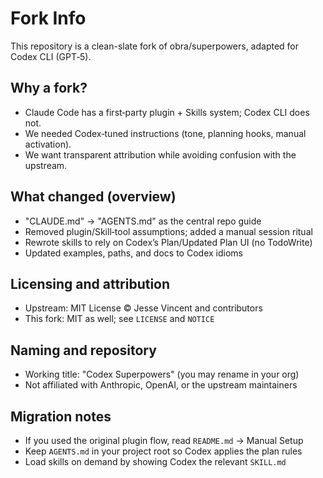 # Fork Info

This repository is a clean-slate fork of obra/superpowers, adapted for Codex CLI (GPT‑5).

## Why a fork?
- Claude Code has a first‑party plugin + Skills system; Codex CLI does not.
- We needed Codex‑tuned instructions (tone, planning hooks, manual activation).
- We want transparent attribution while avoiding confusion with the upstream.

## What changed (overview)
- "CLAUDE.md" → "AGENTS.md" as the central repo guide
- Removed plugin/Skill‑tool assumptions; added a manual session ritual
- Rewrote skills to rely on Codex’s Plan/Updated Plan UI (no TodoWrite)
- Updated examples, paths, and docs to Codex idioms

## Licensing and attribution
- Upstream: MIT License © Jesse Vincent and contributors
- This fork: MIT as well; see `LICENSE` and `NOTICE`

## Naming and repository
- Working title: "Codex Superpowers" (you may rename in your org)
- Not affiliated with Anthropic, OpenAI, or the upstream maintainers

## Migration notes
- If you used the original plugin flow, read `README.md` → Manual Setup
- Keep `AGENTS.md` in your project root so Codex applies the plan rules
- Load skills on demand by showing Codex the relevant `SKILL.md`

